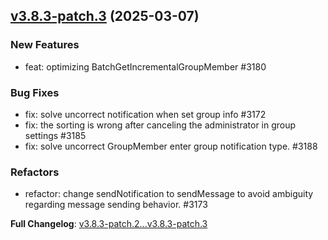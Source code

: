 ## [v3.8.3-patch.3](https://github.com/openimsdk/open-im-server/releases/tag/v3.8.3-patch.3) 	(2025-03-07)

### New Features
* feat: optimizing BatchGetIncrementalGroupMember #3180

### Bug Fixes
* fix: solve uncorrect notification when set group info #3172
* fix: the sorting is wrong after canceling the administrator in group settings #3185
* fix: solve uncorrect GroupMember enter group notification type. #3188

### Refactors
* refactor: change sendNotification to sendMessage to avoid ambiguity regarding message sending behavior. #3173

**Full Changelog**: [v3.8.3-patch.2...v3.8.3-patch.3](https://github.com/openimsdk/open-im-server/compare/v3.8.3-patch.2...v3.8.3-patch.3)

